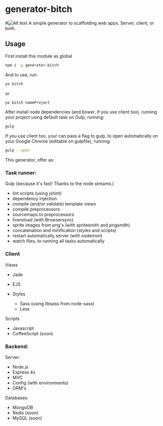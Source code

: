 # generator-bitch

#![Alt text](https://s-media-cache-ak0.pinimg.com/736x/8e/92/49/8e92494fa649c20fea2cd27de1f4d254.jpg)
A simple generator to scaffolding web apps. Server, client, or both.

## Usage
First install this module as global
```sh
npm i -g generator-bitch
```

And to use, run:
```sh
yo bitch
```
or
```sh
yo bitch nameProject
```

After install node dependencies (and bower, if you use client too), running your project using default task on Gulp, running:

```sh
gulp
```

If you use client too, your can pass a flag to gulp, to open automatically on your Google Chrome (editable on gulpfile), running:

```sh
gulp --open
```

This generator, offer as:

### Task runner:
Gulp (because it's fast! Thanks to the node streams.)
- lint scripts (using jshint)
- dependency injection
- compile (and/or validate) template views
- compile preprocessors
- sourcemaps to preprocessors
- livereload (with Browsersync)
- sprite images from png's (with spritesmith and pngsmith)
- concatenation and minification (styles and scripts)
- restart automatically server (with nodemon)
- watch files, to running all tasks automatically

### Client

Views
- Jade
- EJS

- Styles
  - Sass (using libsass from node-sass)
  - Less

Scripts
- Javascript
- CoffeeScript (soon)


<!-- Tools and frameworks:
- jQuery (2x)
- Angular.js
- Bootstrap
- Foundation -->


### Backend:

Server:
- Node.js
- Express 4x
- MVC
- Config (with environments)
- ORM's
<!-- - Hapi.js
- Restify -->

Databases:
- MongoDB
- Redis (soon)
- MySQL (soon)


